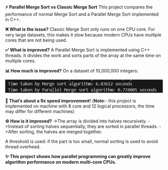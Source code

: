 **⚡ Parallel Merge Sort vs Classic Merge Sort**
This project compares the performance of normal Merge Sort and a Parallel Merge Sort implemented in C++.

**❌ What is the issue?**
Classic Merge Sort only runs on one CPU core.
For very large datasets, this makes it slow because modern CPUs have multiple cores that are not being used.

**✅ What is improved?**
A Parallel Merge Sort is implemented using C++ threads.
It divides the work and sorts parts of the array at the same time on multiple cores.

**📊 How much is improved?**
On a dataset of 10,000,000 integers:

![image alt](https://github.com/Aatish-hari/Parallel-Merge-Sort/blob/f993d07cdba6af51473cb54826ef064626790205/time%20difference.png)

**🚀 That’s about a 9x speed improvement!**
(**Note**:- this project is implemented on machine with 8 core and 12 logical processors, the time may differ for different machines)

**⚙️ How is it improved?**
->The array is divided into halves recursively.
->Instead of sorting halves sequentially, they are sorted in parallel threads.
->After sorting, the halves are merged together.

A threshold is used: if the part is too small, normal sorting is used to avoid thread overhead.

**✨ This project shows how parallel programming can greatly improve algorithm performance on modern multi-core CPUs.**
